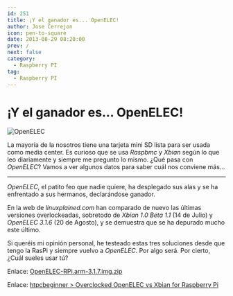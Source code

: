 ```yaml
---
id: 251
title: ¡Y el ganador es... OpenELEC!
author: Jose Cerrejon
icon: pen-to-square
date: 2013-08-29 08:20:00
prev: /
next: false
category:
  - Raspberry PI
tag:
  - Raspberry PI
---
```


# ¡Y el ganador es... OpenELEC!

![OpenELEC](/images/openelec3.jpg)

La mayoría de la nosotros tiene una tarjeta mini SD lista para ser usada como media center. Es curioso que se usa *Raspbmc* y *Xbian* según lo que leo diariamente y siempre me pregunto lo mismo. ¿Qué pasa con *OpenELEC*? Vamos a ver algunos datos para saber cuál nos conviene más...

- - -
*OpenELEC*, el patito feo que nadie quiere, ha desplegado sus alas y se ha enfrentado a sus hermanos, declarándose ganador.

En la web de *linuxplained.com* han comparado de nuevo las últimas versiones overlockeadas, sobretodo de *Xbian 1.0 Beta 1.1* (14 de Julio) y *OpenELEC 3.1.6* (20 de Agosto), y se demuestra que se ha depurado mucho este último.

Si queréis mi opinión personal, he testeado estas tres soluciones desde que tengo la RasPi y siempre vuelvo a *OpenELEC*. Por algo será. Por cierto, ¿Cuál sueles usar tú?

Enlace: [OpenELEC-RPi.arm-3.1.7.img.zip](http://resources.pichimney.com/OpenELEC/test_images/OpenELEC-RPi.arm-3.1.7.img.zip)

Enlace: [htpcbeginner > Overclocked OpenELEC vs Xbian for Raspberry Pi](http://www.htpcbeginner.com/overclocked-openelec-vs-xbian-raspberry-pi/)
